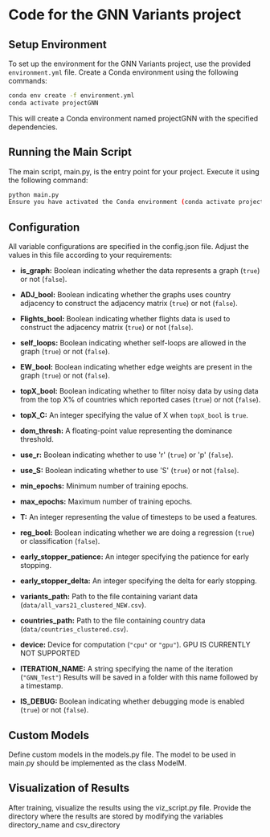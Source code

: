 # Code for the GNN Variants project

## Setup Environment

To set up the environment for the GNN Variants project, use the provided `environment.yml` file. Create a Conda environment using the following commands:

```bash
conda env create -f environment.yml
conda activate projectGNN
```

This will create a Conda environment named projectGNN with the specified dependencies.

## Running the Main Script
The main script, main.py, is the entry point for your project. Execute it using the following command:

```bash
python main.py
Ensure you have activated the Conda environment (conda activate projectGNN) before running the script.
```
## Configuration
All variable configurations are specified in the config.json file. Adjust the values in this file according to your requirements:
- **is_graph:** Boolean indicating whether the data represents a graph (`true`) or not (`false`).

- **ADJ_bool:** Boolean indicating whether the graphs uses country adjacency to construct the adjacency matrix (`true`) or not (`false`).

- **Flights_bool:** Boolean indicating whether flights data is used to construct the adjacency matrix (`true`) or not (`false`).

- **self_loops:** Boolean indicating whether self-loops are allowed in the graph (`true`) or not (`false`).

- **EW_bool:** Boolean indicating whether edge weights are present in the graph (`true`) or not (`false`).

- **topX_bool:** Boolean indicating whether to filter noisy data by using data from the top X% of countries which reported cases (`true`) or not (`false`).

- **topX_C:** An integer specifying the value of X when `topX_bool` is `true`.

- **dom_thresh:** A floating-point value representing the dominance threshold.

- **use_r:** Boolean indicating whether to use 'r' (`true`) or 'p' (`false`).

- **use_S:** Boolean indicating whether to use 'S' (`true`) or not (`false`).

- **min_epochs:** Minimum number of training epochs.

- **max_epochs:** Maximum number of training epochs.

- **T:** An integer representing the value of timesteps to be used a features.

- **reg_bool:** Boolean indicating whether we are doing a regression (`true`) or classification (`false`).

- **early_stopper_patience:** An integer specifying the patience for early stopping.

- **early_stopper_delta:** An integer specifying the delta for early stopping.

- **variants_path:** Path to the file containing variant data (`data/all_vars21_clustered_NEW.csv`).

- **countries_path:** Path to the file containing country data (`data/countries_clustered.csv`).

- **device:** Device for computation (`"cpu"` or `"gpu"`). GPU IS CURRENTLY NOT SUPPORTED

- **ITERATION_NAME:** A string specifying the name of the iteration (`"GNN_Test"`) Results will be saved in a folder with this name followed by a timestamp.

- **IS_DEBUG:** Boolean indicating whether debugging mode is enabled (`true`) or not (`false`).

## Custom Models
Define custom models in the models.py file. The model to be used in main.py should be implemented as the class ModelM.

## Visualization of Results
After training, visualize the results using the viz_script.py file. Provide the directory where the results are stored by modifying the variables directory_name and csv_directory
